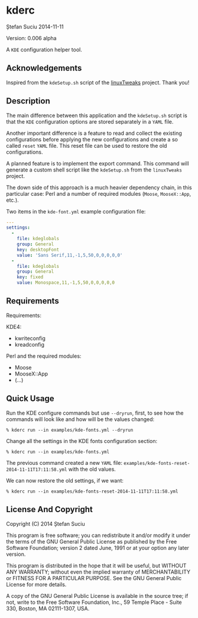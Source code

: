 kderc
=====
Ștefan Suciu
2014-11-11

Version: 0.006 alpha

A `KDE` configuration helper tool.


Acknowledgements
----------------

Inspired from the `kdeSetup.sh` script of the
[linuxTweaks](https://github.com/ryanpcmcquen/linuxTweaks) project.
Thank you!


Description
-----------

The main difference between this application and the `kdeSetup.sh`
script is that the `KDE` configuration options are stored separately
in a `YAML` file.

Another important difference is a feature to read and collect the
existing configurations before applying the new configurations and
create a so called `reset` `YAML` file.  This reset file can be used to
restore the old configurations.

A planned feature is to implement the export command.  This command
will generate a custom shell script like the `kdeSetup.sh` from the
`linuxTweaks` project.

The down side of this approach is a much heavier dependency chain, in
this particular case: Perl and a number of required modules (`Moose`,
`MooseX::App`, etc.).

Two items in the `kde-font.yml` example configuration file:


```YAML
---
settings:
  -
    file: kdeglobals
    group: General
    key: desktopFont
    value: 'Sans Serif,11,-1,5,50,0,0,0,0,0'
  -
    file: kdeglobals
    group: General
    key: fixed
    value: Monospace,11,-1,5,50,0,0,0,0,0
```


Requirements
------------

Requirements:

KDE4:
- kwriteconfig
- kreadconfig

Perl and the required modules:
- Moose
- MooseX::App
- (...)


Quick Usage
-----------

Run the KDE configure commands but use `--dryrun`, first, to see how
the commands will look like and how will be the values changed:

```
% kderc run --in examples/kde-fonts.yml --dryrun
```

Change all the settings in the KDE fonts configuration section:

```
% kderc run --in examples/kde-fonts.yml
```

The previous command created a new `YAML` file:
`examples/kde-fonts-reset-2014-11-11T17:11:58.yml` with the old values.

We can now restore the old settings, if we want:

```
% kderc run --in examples/kde-fonts-reset-2014-11-11T17:11:58.yml
```


License And Copyright
---------------------

Copyright (C) 2014 Ștefan Suciu

This program is free software; you can redistribute it and/or modify
it under the terms of the GNU General Public License as published by
the Free Software Foundation; version 2 dated June, 1991 or at your option
any later version.

This program is distributed in the hope that it will be useful,
but WITHOUT ANY WARRANTY; without even the implied warranty of
MERCHANTABILITY or FITNESS FOR A PARTICULAR PURPOSE.  See the
GNU General Public License for more details.

A copy of the GNU General Public License is available in the source tree;
if not, write to the Free Software Foundation, Inc.,
59 Temple Place - Suite 330, Boston, MA 02111-1307, USA.
